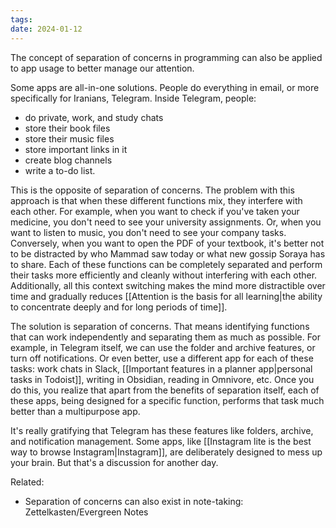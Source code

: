 ```yaml
---
tags: 
date: 2024-01-12
---
```

The concept of separation of concerns in programming can also be applied to app usage to better manage our attention.

Some apps are all-in-one solutions. People do everything in email, or more specifically for Iranians, Telegram. Inside Telegram, people:
- do private, work, and study chats
- store their book files
- store their music files
- store important links in it
- create blog channels
- write a to-do list.

This is the opposite of separation of concerns. The problem with this approach is that when these different functions mix, they interfere with each other.
For example, when you want to check if you've taken your medicine, you don't need to see your university assignments. Or, when you want to listen to music, you don't need to see your company tasks. Conversely, when you want to open the PDF of your textbook, it's better not to be distracted by who Mammad saw today or what new gossip Soraya has to share.
Each of these functions can be completely separated and perform their tasks more efficiently and cleanly without interfering with each other.
Additionally, all this context switching makes the mind more distractible over time and gradually reduces [[Attention is the basis for all learning|the ability to concentrate deeply and for long periods of time]].

The solution is separation of concerns. That means identifying functions that can work independently and separating them as much as possible.
For example, in Telegram itself, we can use the folder and archive features, or turn off notifications. Or even better, use a different app for each of these tasks: work chats in Slack, [[Important features in a planner app|personal tasks in Todoist]], writing in Obsidian, reading in Omnivore, etc.
Once you do this, you realize that apart from the benefits of separation itself, each of these apps, being designed for a specific function, performs that task much better than a multipurpose app.

It's really gratifying that Telegram has these features like folders, archive, and notification management. Some apps, like [[Instagram lite is the best way to browse Instagram|Instagram]], are deliberately designed to mess up your brain. But that's a discussion for another day.

Related:
- Separation of concerns can also exist in note-taking: Zettelkasten/Evergreen Notes